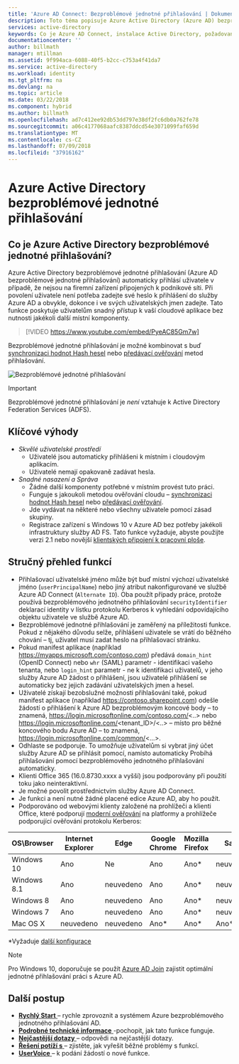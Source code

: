 ```yaml
---
title: 'Azure AD Connect: Bezproblémové jednotné přihlašování | Dokumentace Microsoftu'
description: Toto téma popisuje Azure Active Directory (Azure AD) bezproblémové jednotné přihlašování a jak umožňuje poskytovat true jednotného přihlašování pro uživatele firemních stolních počítačů v podnikové síti.
services: active-directory
keywords: Co je Azure AD Connect, instalace Active Directory, požadované součásti pro službu Azure AD, jednotné přihlašování, jednotné přihlašování
documentationcenter: ''
author: billmath
manager: mtillman
ms.assetid: 9f994aca-6088-40f5-b2cc-c753a4f41da7
ms.service: active-directory
ms.workload: identity
ms.tgt_pltfrm: na
ms.devlang: na
ms.topic: article
ms.date: 03/22/2018
ms.component: hybrid
ms.author: billmath
ms.openlocfilehash: ad7c412ee92db53dd797e38df2fc6db0a762fe78
ms.sourcegitcommit: a06c4177068aafc8387ddcd54e3071099faf659d
ms.translationtype: MT
ms.contentlocale: cs-CZ
ms.lasthandoff: 07/09/2018
ms.locfileid: "37916162"
---
```

# <a name="azure-active-directory-seamless-single-sign-on"></a>Azure Active Directory bezproblémové jednotné přihlašování

## <a name="what-is-azure-active-directory-seamless-single-sign-on"></a>Co je Azure Active Directory bezproblémové jednotné přihlašování?

Azure Active Directory bezproblémové jednotné přihlašování (Azure AD bezproblémové jednotné přihlašování) automaticky přihlásí uživatele v případě, že nejsou na firemní zařízení připojených k podnikové síti. Při povolení uživatele není potřeba zadejte své heslo k přihlášení do služby Azure AD a obvykle, dokonce i ve svých uživatelských jmen zadejte. Tato funkce poskytuje uživatelům snadný přístup k vaší cloudové aplikace bez nutnosti jakékoli další místní komponenty.

>[!VIDEO https://www.youtube.com/embed/PyeAC85Gm7w]

Bezproblémové jednotné přihlašování je možné kombinovat s buď [synchronizaci hodnot Hash hesel](active-directory-aadconnectsync-implement-password-hash-synchronization.md) nebo [předávací ověřování](active-directory-aadconnect-pass-through-authentication.md) metod přihlašování.

![Bezproblémové jednotné přihlašování](./media/active-directory-aadconnect-sso/sso1.png)

>[!IMPORTANT]
>Bezproblémové jednotné přihlašování je _není_ vztahuje k Active Directory Federation Services (ADFS).

## <a name="key-benefits"></a>Klíčové výhody

- *Skvělé uživatelské prostředí*
  - Uživatelé jsou automaticky přihlášeni k místním i cloudovým aplikacím.
  - Uživatelé nemají opakovaně zadávat hesla.
- *Snadné nasazení a Správa*
  - Žádné další komponenty potřebné v místním provést tuto práci.
  - Funguje s jakoukoli metodou ověřování cloudu – [synchronizaci hodnot Hash hesel](active-directory-aadconnectsync-implement-password-hash-synchronization.md) nebo [předávací ověřování](active-directory-aadconnect-pass-through-authentication.md).
  - Jde vydávat na některé nebo všechny uživatele pomocí zásad skupiny.
  - Registrace zařízení s Windows 10 v Azure AD bez potřeby jakékoli infrastruktury služby AD FS. Tato funkce vyžaduje, abyste použijte verzi 2.1 nebo novější [klientských připojení k pracovní ploše](https://www.microsoft.com/download/details.aspx?id=53554).

## <a name="feature-highlights"></a>Stručný přehled funkcí

- Přihlašovací uživatelské jméno může být buď místní výchozí uživatelské jméno (`userPrincipalName`) nebo jiný atribut nakonfigurované ve službě Azure AD Connect (`Alternate ID`). Oba použít případy práce, protože používá bezproblémového jednotného přihlašování `securityIdentifier` deklarací identity v lístku protokolu Kerberos k vyhledání odpovídajícího objektu uživatele ve službě Azure AD.
- Bezproblémové jednotné přihlašování je zaměřený na příležitosti funkce. Pokud z nějakého důvodu selže, přihlášení uživatele se vrátí do běžného chování – tj, uživatel musí zadat heslo na přihlašovací stránku.
- Pokud manifest aplikace (například https://myapps.microsoft.com/contoso.com) předává `domain_hint` (OpenID Connect) nebo `whr` (SAML) parametr - identifikaci vašeho tenanta, nebo `login_hint` parametr - ne k identifikaci uživatelů, v jeho služby Azure AD žádost o přihlášení, jsou uživatelé přihlášení se automaticky bez jejich zadávání uživatelských jmen a hesel.
- Uživatelé získají bezobslužné možnosti přihlašování také, pokud manifest aplikace (například https://contoso.sharepoint.com) odešle žádostí o přihlášení k Azure AD bezproblémovým koncové body – to znamená, https://login.microsoftonline.com/contoso.com/<..> nebo https://login.microsoftonline.com/<tenant_ID>/<..> – místo pro běžné koncového bodu Azure AD – to znamená, https://login.microsoftonline.com/common/<...>.
- Odhlaste se podporuje. To umožňuje uživatelům si vybrat jiný účet služby Azure AD se přihlásit pomocí, namísto automaticky Probíhá přihlašování pomocí bezproblémového jednotného přihlašování automaticky.
- Klienti Office 365 (16.0.8730.xxxx a vyšší) jsou podporovány při použití toku jako neinteraktivní.
- Je možné povolit prostřednictvím služby Azure AD Connect.
- Je funkci a není nutné žádné placené edice Azure AD, aby ho použít.
- Podporováno od webovými klienty založené na prohlížeči a klienti Office, které podporují [moderní ověřování](https://aka.ms/modernauthga) na platformy a prohlížeče podporující ověřování protokolu Kerberos:

| OS\Browser |Internet Explorer|Edge|Google Chrome|Mozilla Firefox|Safari|
| --- | --- |--- | --- | --- | -- 
|Windows 10|Ano|Ne|Ano|Ano\*|neuvedeno
|Windows 8.1|Ano|neuvedeno|Ano|Ano\*|neuvedeno
|Windows 8|Ano|neuvedeno|Ano|Ano\*|neuvedeno
|Windows 7|Ano|neuvedeno|Ano|Ano\*|neuvedeno
|Mac OS X|neuvedeno|neuvedeno|Ano\*|Ano\*|Ano\*

\*Vyžaduje [další konfigurace](active-directory-aadconnect-sso-quick-start.md#browser-considerations)

>[!NOTE]
>Pro Windows 10, doporučuje se použít [Azure AD Join](../active-directory-azureadjoin-overview.md) zajistit optimální jednotné přihlašování práci s Azure AD.

## <a name="next-steps"></a>Další postup

- [**Rychlý Start** ](active-directory-aadconnect-sso-quick-start.md) – rychle zprovoznit a systémem Azure bezproblémového jednotného přihlašování AD.
- [**Podrobné technické informace** ](active-directory-aadconnect-sso-how-it-works.md) -pochopit, jak tato funkce funguje.
- [**Nejčastější dotazy** ](active-directory-aadconnect-sso-faq.md) – odpovědi na nejčastější dotazy.
- [**Řešení potíží s** ](active-directory-aadconnect-troubleshoot-sso.md) – zjistěte, jak vyřešit běžné problémy s funkcí.
- [**UserVoice** ](https://feedback.azure.com/forums/169401-azure-active-directory/category/160611-directory-synchronization-aad-connect) – k podání žádostí o nové funkce.
